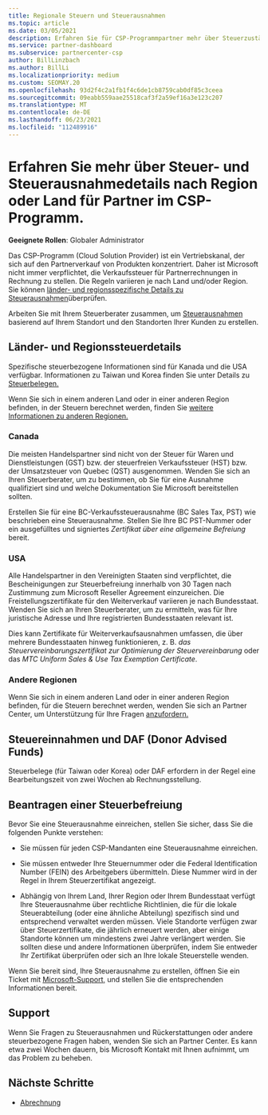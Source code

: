 ```yaml
---
title: Regionale Steuern und Steuerausnahmen
ms.topic: article
ms.date: 03/05/2021
description: Erfahren Sie für CSP-Programmpartner mehr über Steuerzuständigkeiten pro Region, wie Sie Steuerausnahmen für CSP-Verkäufe übermitteln und Unterstützung für Steuerfragen erhalten.
ms.service: partner-dashboard
ms.subservice: partnercenter-csp
author: BillLinzbach
ms.author: BillLi
ms.localizationpriority: medium
ms.custom: SEOMAY.20
ms.openlocfilehash: 93d2f4c2a1fb1f4c6de1cb8759cab0df85c3ceea
ms.sourcegitcommit: 09eabb559aae25518caf3f2a59ef16a3e123c207
ms.translationtype: MT
ms.contentlocale: de-DE
ms.lasthandoff: 06/23/2021
ms.locfileid: "112489916"
---
```

# <a name="read-about-taxes-and-tax-exemption-details-by-region-or-country-for-partners-in-the-csp-program"></a>Erfahren Sie mehr über Steuer- und Steuerausnahmedetails nach Region oder Land für Partner im CSP-Programm.

**Geeignete Rollen**: Globaler Administrator

Das CSP-Programm (Cloud Solution Provider) ist ein Vertriebskanal, der sich auf den Partnerverkauf von Produkten konzentriert. Daher ist Microsoft nicht immer verpflichtet, die Verkaufssteuer für Partnerrechnungen in Rechnung zu stellen. Die Regeln variieren je nach Land und/oder Region. Sie können [länder- und regionsspezifische Details zu Steuerausnahmen](#country-and-region-tax-details)überprüfen.

Arbeiten Sie mit Ihrem Steuerberater zusammen, um [Steuerausnahmen](#file-a-tax-exemption) basierend auf Ihrem Standort und den Standorten Ihrer Kunden zu erstellen.

## <a name="country-and-region-tax-details"></a>Länder- und Regionssteuerdetails

Spezifische steuerbezogene Informationen sind für Kanada und die USA verfügbar. Informationen zu Taiwan und Korea finden Sie unter Details zu [Steuerbelegen.](#tax-receipts-and-daf)

Wenn Sie sich in einem anderen Land oder in einer anderen Region befinden, in der Steuern berechnet werden, finden Sie [weitere Informationen zu anderen Regionen.](#other-regions)


### <a name="canada"></a>Canada

Die meisten Handelspartner sind nicht von der Steuer für Waren und Dienstleistungen (GST) bzw. der steuerfreien Verkaufssteuer (HST) bzw. der Umsatzsteuer von Quebec (QST) ausgenommen. Wenden Sie sich an Ihren Steuerberater, um zu bestimmen, ob Sie für eine Ausnahme qualifiziert sind und welche Dokumentation Sie Microsoft bereitstellen sollten.

Erstellen Sie für eine BC-Verkaufssteuerausnahme (BC Sales Tax, PST) wie beschrieben eine Steuerausnahme. Stellen Sie Ihre BC PST-Nummer oder ein ausgefülltes und signiertes *Zertifikat über eine allgemeine Befreiung* bereit.

### <a name="united-states"></a>USA

Alle Handelspartner in den Vereinigten Staaten sind verpflichtet, die Bescheinigungen zur Steuerbefreiung innerhalb von 30 Tagen nach Zustimmung zum Microsoft Reseller Agreement einzureichen. Die Freistellungszertifikate für den Weiterverkauf variieren je nach Bundesstaat. Wenden Sie sich an Ihren Steuerberater, um zu ermitteln, was für Ihre juristische Adresse und Ihre registrierten Bundesstaaten relevant ist.

Dies kann Zertifikate für Weiterverkaufsausnahmen umfassen, die über mehrere Bundesstaaten hinweg funktionieren, z. B. *das* *Steuervereinbarungszertifikat zur Optimierung der Steuervereinbarung* oder das *MTC Uniform Sales & Use Tax Exemption Certificate*.

### <a name="other-regions"></a>Andere Regionen

Wenn Sie sich in einem anderen Land oder in einer anderen Region befinden, für die Steuern berechnet werden, wenden Sie sich an Partner Center, um Unterstützung für Ihre Fragen [anzufordern.](#support)

## <a name="tax-receipts-and-daf"></a>Steuereinnahmen und DAF (Donor Advised Funds)

Steuerbelege (für Taiwan oder Korea) oder DAF erfordern in der Regel eine Bearbeitungszeit von zwei Wochen ab Rechnungsstellung.

## <a name="file-a-tax-exemption"></a>Beantragen einer Steuerbefreiung

Bevor Sie eine Steuerausnahme einreichen, stellen Sie sicher, dass Sie die folgenden Punkte verstehen:

- Sie müssen für jeden CSP-Mandanten eine Steuerausnahme einreichen.

- Sie müssen entweder Ihre Steuernummer oder die Federal Identification Number (FEIN) des Arbeitgebers übermitteln. Diese Nummer wird in der Regel in Ihrem Steuerzertifikat angezeigt.

- Abhängig von Ihrem Land, Ihrer Region oder Ihrem Bundesstaat verfügt Ihre Steuerausnahme über rechtliche Richtlinien, die für die lokale Steuerabteilung (oder eine ähnliche Abteilung) spezifisch sind und entsprechend verwaltet werden müssen. Viele Standorte verfügen zwar über Steuerzertifikate, die jährlich erneuert werden, aber einige Standorte können um mindestens zwei Jahre verlängert werden. Sie sollten diese und andere Informationen überprüfen, indem Sie entweder Ihr Zertifikat überprüfen oder sich an Ihre lokale Steuerstelle wenden.

Wenn Sie bereit sind, Ihre Steuerausnahme zu erstellen, öffnen Sie ein Ticket mit [Microsoft-Support,](https://partner.microsoft.com/dashboard/support/csp/servicerequests/create?stage=2&topicid=92930319-ced6-c18b-d7a6-d62b22d60aa5) und stellen Sie die entsprechenden Informationen bereit.

## <a name="support"></a>Support

Wenn Sie Fragen zu Steuerausnahmen und Rückerstattungen oder andere steuerbezogene Fragen haben, wenden Sie sich an Partner Center. Es kann etwa zwei Wochen dauern, bis Microsoft Kontakt mit Ihnen aufnimmt, um das Problem zu beheben.

## <a name="next-steps"></a>Nächste Schritte

- [Abrechnung](billing.md)
